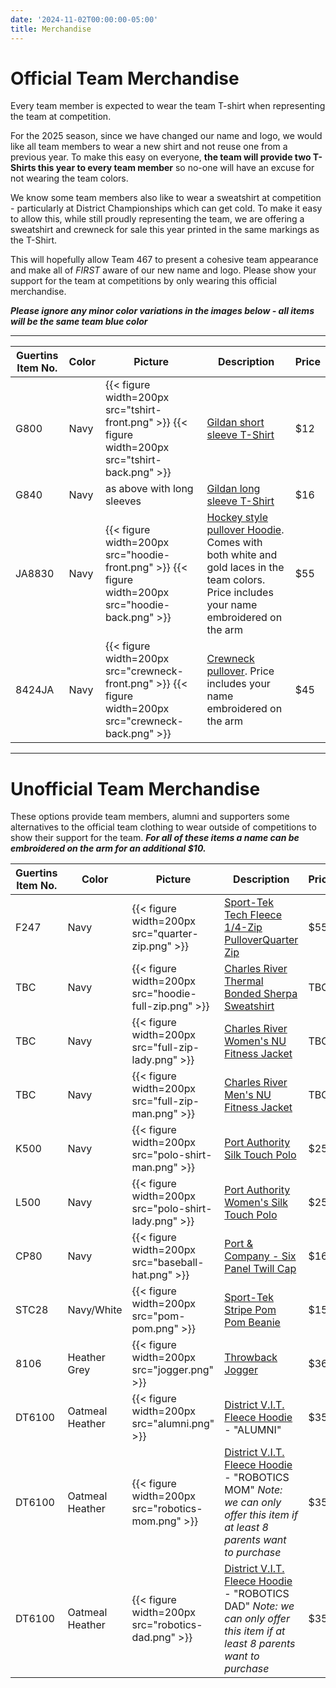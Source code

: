 ```yaml
---
date: '2024-11-02T00:00:00-05:00'
title: Merchandise
---
```


# Official Team Merchandise

Every team member is expected to wear the team T-shirt when representing the team at competition.

For the 2025 season, since we have changed our name and logo, we would like all team members to wear a new shirt and not reuse one from a previous year. To make this easy on everyone, **the team will provide two T-Shirts this year to every team member** so no-one will have an excuse for not wearing the team colors.

We know some team members also like to wear a sweatshirt at competition - particularly at District Championships which can get cold. To make it easy to allow this, while still proudly representing the team, we are offering a sweatshirt and crewneck for sale this year printed in the same markings as the T-Shirt.

This will hopefully allow Team 467 to present a cohesive team appearance and make all of _FIRST_ aware of our new name and logo. Please show your support for the team at competitions by only wearing this official merchandise.

**_Please ignore any minor color variations in the images below - all items will be the same team blue color_**

----

| Guertins Item No. | Color   | Picture | Description | Price |
| ----------------- | ------- | --------| ----------- | ----- |
| G800              | Navy    | {{< figure width=200px src="tshirt-front.png" >}} {{< figure width=200px src="tshirt-back.png" >}} | [Gildan short sleeve T-Shirt](https://www.gildan.com/us/en/8000-adult-t-shirt-en_us/?color=777) | $12 |
| G840              | Navy    | as above with long sleeves | [Gildan long sleeve T-Shirt](https://www.gildan.com/us/en/8400-adult-long-sleeve-t-shirt-en_us/?color=032) | $16 |
| JA8830            | Navy    | {{< figure width=200px src="hoodie-front.png" >}} {{< figure width=200px src="hoodie-back.png" >}} | [Hockey style pullover Hoodie](https://www.jamericablanks.com/cgi-bin/liveb2b/wam_tmpl/catalog_product.p?site=JAW&layout=Responsive&page=catalog_product&product=8830). Comes with both white and gold laces in the team colors. Price includes your name embroidered on the arm | $55 |
| 8424JA            | Navy    | {{< figure width=200px src="crewneck-front.png" >}} {{< figure width=200px src="crewneck-back.png" >}} | [Crewneck pullover](https://www.jamericablanks.com/cgi-bin/liveb2b/wam_tmpl/catalog_product.p?site=JAW&layout=Responsive&page=catalog_product&product=8424). Price includes your name embroidered on the arm | $45 |

----

# Unofficial Team Merchandise

These options provide team members, alumni and supporters some alternatives to the official team clothing to wear outside of competitions to show their support for the team. **_For all of these items a name can be embroidered on the arm for an additional $10._** 

| Guertins Item No. | Color   | Picture | Description | Price |
| ----------------- | ------- | --------| ----------- | ----- |
| F247              | Navy    | {{< figure width=200px src="quarter-zip.png" >}} | [Sport-Tek Tech Fleece 1/4-Zip PulloverQuarter Zip](https://sporttekusa.com/p/4718_TrueNavy) | $55 |
| TBC               | Navy    | {{< figure width=200px src="hoodie-full-zip.png" >}} | [Charles River Thermal Bonded Sherpa Sweatshirt](https://www.charlesriverapparel.com/product/9149/Thermal-Bonded-Sherpa-Sweatshirt.html) | TBC |
| TBC               | Navy    | {{< figure width=200px src="full-zip-lady.png" >}} | [Charles River Women's NU Fitness Jacket](https://www.charlesriverapparel.com/product/5586/Womens-Nu-Fitness-Jacket.html) | TBC |
| TBC               | Navy    | {{< figure width=200px src="full-zip-man.png" >}} | [Charles River Men's NU Fitness Jacket](https://www.charlesriverapparel.com/product/9586/Mens-Nu-Fitness-Jacket.html) | TBC |
| K500              | Navy    | {{< figure width=200px src="polo-shirt-man.png" >}} | [Port Authority Silk Touch Polo](https://www.portauthorityclothing.com/p/1225_Navy) | $25 |
| L500              | Navy    | {{< figure width=200px src="polo-shirt-lady.png" >}} | [Port Authority Women's Silk Touch Polo](https://www.portauthorityclothing.com/p/1407_Navy) | $25 |
| CP80              | Navy    | {{< figure width=200px src="baseball-hat.png" >}} | [Port & Company - Six Panel Twill Cap ](https://www.portandcompany.com/p/818_Navy) | $16 |
| STC28             | Navy/White | {{< figure width=200px src="pom-pom.png" >}} | [Sport-Tek Stripe Pom Pom Beanie](https://www.sporttekusa.com/p/6960_TrNvWhite) | $15 |
| 8106              | Heather Grey | {{< figure width=200px src="jogger.png" >}} | [Throwback Jogger](https://www.pennantsportswear.com/throwback-jogger-8106.html) | $36 |
| DT6100            | Oatmeal Heather | {{< figure width=200px src="alumni.png" >}} | [District V.I.T. Fleece Hoodie](https://districtclothing.com/p/10641_OatHthr) - "ALUMNI" | $35 |
| DT6100            | Oatmeal Heather | {{< figure width=200px src="robotics-mom.png" >}} | [District V.I.T. Fleece Hoodie](https://districtclothing.com/p/10641_OatHthr) - "ROBOTICS MOM" _Note: we can only offer this item if at least 8 parents want to purchase_ | $35 |
| DT6100            | Oatmeal Heather | {{< figure width=200px src="robotics-dad.png" >}} | [District V.I.T. Fleece Hoodie](https://districtclothing.com/p/10641_OatHthr) - "ROBOTICS DAD" _Note: we can only offer this item if at least 8 parents want to purchase_ | $35 |


